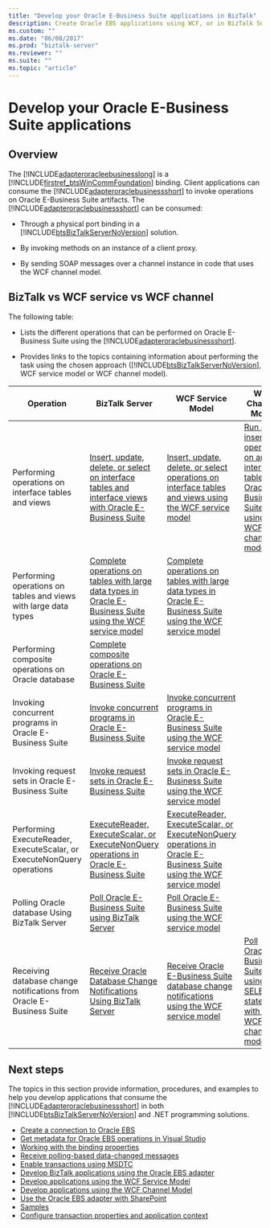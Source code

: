 ```yaml
---
title: "Develop your Oracle E-Business Suite applications in BizTalk"
description: Create Oracle EBS applications using WCF, or in BizTalk Server with the BizTalk Adapter Pack (BAP)
ms.custom: ""
ms.date: "06/08/2017"
ms.prod: "biztalk-server"
ms.reviewer: ""
ms.suite: ""
ms.topic: "article"
---
```

# Develop your Oracle E-Business Suite applications

## Overview
The [!INCLUDE[adapteroracleebusinesslong](../../includes/adapteroracleebusinesslong-md.md)] is a [!INCLUDE[firstref_btsWinCommFoundation](../../includes/firstref-btswincommfoundation-md.md)] binding. Client applications can consume the [!INCLUDE[adapteroraclebusinessshort](../../includes/adapteroraclebusinessshort-md.md)] to invoke operations on Oracle E-Business Suite artifacts. The [!INCLUDE[adapteroraclebusinessshort](../../includes/adapteroraclebusinessshort-md.md)] can be consumed:  
  
- Through a physical port binding in a [!INCLUDE[btsBizTalkServerNoVersion](../../includes/btsbiztalkservernoversion-md.md)] solution.  
  
- By invoking methods on an instance of a client proxy.  
  
- By sending SOAP messages over a channel instance in code that uses the WCF channel model.  

## BizTalk vs WCF service vs WCF channel 
  
 The following table:  
  
- Lists the different operations that can be performed on Oracle E-Business Suite using the [!INCLUDE[adapteroraclebusinessshort](../../includes/adapteroraclebusinessshort-md.md)].  
  
- Provides links to the topics containing information about performing the task using the chosen approach ([!INCLUDE[btsBizTalkServerNoVersion](../../includes/btsbiztalkservernoversion-md.md)], WCF service model or WCF channel model).  
  
|Operation|BizTalk Server|WCF Service Model|WCF Channel Model|  
|---|---|---|---|  
|Performing operations on interface tables and views | [Insert, update, delete, or select on interface tables and interface views with Oracle E-Business Suite](../../adapters-and-accelerators/adapter-oracle-ebs/insert-update-delete-or-select-on-interface-tables-and-views-with-oracle-ebs.md) |[Insert, update, delete, or select operations on interface tables and views using the WCF service model](../../adapters-and-accelerators/adapter-oracle-ebs/insert-update-delete-select-on-interface-tables-and-views-with-a-wcf-service.md)|[Run an insert operation on an interface table in Oracle E-Business Suite using the WCF channel model](../../adapters-and-accelerators/adapter-oracle-ebs/insert-on-an-interface-table-in-oracle-ebs-using-the-wcf-channel-model.md)|  
|Performing operations on tables and views with large data types | [Complete operations on tables with large data types in Oracle E-Business Suite using the WCF service model](../../adapters-and-accelerators/adapter-oracle-ebs/run-table-operations-with-large-data-types-in-oracle-ebs-using-a-wcf-service.md) |[Complete operations on tables with large data types in Oracle E-Business Suite using the WCF service model](../../adapters-and-accelerators/adapter-oracle-ebs/run-table-operations-with-large-data-types-in-oracle-ebs-using-a-wcf-service.md)||  
|Performing composite operations on Oracle database | [Complete composite operations on Oracle E-Business Suite](../../adapters-and-accelerators/adapter-oracle-ebs/complete-composite-operations-on-oracle-e-business-suite.md)|||  
|Invoking concurrent programs in Oracle E-Business Suite | [Invoke concurrent programs in Oracle E-Business Suite](../../adapters-and-accelerators/adapter-oracle-ebs/invoke-concurrent-programs-in-oracle-e-business-suite.md) | [Invoke concurrent programs in Oracle E-Business Suite using the WCF service model](../../adapters-and-accelerators/adapter-oracle-ebs/run-concurrent-programs-in-oracle-e-business-suite-using-the-wcf-service-model.md)||  
|Invoking request sets in Oracle E-Business Suite | [Invoke request sets in Oracle E-Business Suite](../../adapters-and-accelerators/adapter-oracle-ebs/invoke-request-sets-in-oracle-e-business-suite.md) | [Invoke request sets in Oracle E-Business Suite using the WCF service model](../../adapters-and-accelerators/adapter-oracle-ebs/invoke-request-sets-in-oracle-e-business-suite-using-the-wcf-service-model.md)||  
|Performing ExecuteReader, ExecuteScalar, or ExecuteNonQuery operations| [ExecuteReader, ExecuteScalar, or ExecuteNonQuery operations in Oracle E-Business Suite](../../adapters-and-accelerators/adapter-oracle-ebs/executereader-executescalar-or-executenonquery-in-oracle-e-business-suite.md) |[ExecuteReader, ExecuteScalar, or ExecuteNonQuery operations in Oracle E-Business Suite using the WCF service model](../../adapters-and-accelerators/adapter-oracle-ebs/executereader-executescalar-executenonquery-in-oracle-ebs-with-a-wcf-service.md)||  
|Polling Oracle database Using BizTalk Server|[Poll Oracle E-Business Suite using BizTalk Server](../../adapters-and-accelerators/adapter-oracle-ebs/poll-oracle-e-business-suite-using-biztalk-server.md)|[Poll Oracle E-Business Suite using the WCF service model](../../adapters-and-accelerators/adapter-oracle-ebs/poll-oracle-e-business-suite-using-the-wcf-service-model.md)||  
|Receiving database change notifications from Oracle E-Business Suite|[Receive Oracle Database Change Notifications Using BizTalk Server](../../adapters-and-accelerators/adapter-oracle-database/receive-oracle-database-change-notifications-using-biztalk-server.md)|[Receive Oracle E-Business Suite database change notifications using the WCF service model](../../adapters-and-accelerators/adapter-oracle-ebs/receive-oracle-ebs-database-change-notifications-using-the-wcf-service-model.md)|[Poll Oracle E-Business Suite using SELECT statement with the WCF channel model](../../adapters-and-accelerators/adapter-oracle-ebs/poll-oracle-e-business-suite-using-select-statement-with-the-wcf-channel-model.md)|  

## Next steps  
 The topics in this section provide information, procedures, and examples to help you develop applications that consume the [!INCLUDE[adapteroraclebusinessshort](../../includes/adapteroraclebusinessshort-md.md)] in both [!INCLUDE[btsBizTalkServerNoVersion](../../includes/btsbiztalkservernoversion-md.md)] and .NET programming solutions. 
  
-   [Create a connection to Oracle EBS](create-a-connection-to-oracle-e-business-suite.md)
-   [Get metadata for Oracle EBS operations in Visual Studio](get-metadata-for-oracle-e-business-suite-operations-in-visual-studio.md)
-   [Working with the binding properties](read-about-the-biztalk-adapter-for-oracle-e-business-suite-binding-properties.md)
-   [Receive polling-based data-changed messages](receive-polling-based-data-changed-messages-from-oracle-e-business-suite.md)
-   [Enable transactions using MSDTC](enable-ms-dtc-to-allow-transactions-for-oracle-e-business-suite-adapter.md)
-   [Develop BizTalk applications using the Oracle EBS adapter](develop-biztalk-applications-using-the-oracle-e-business-suite-adapter.md)
-   [Develop applications using the WCF Service Model](develop-oracle-e-business-suite-applications-using-the-wcf-service-model.md)
-   [Develop applications using the WCF Channel Model](develop-oracle-e-business-suite-applications-using-the-wcf-channel-model.md)
-   [Use the Oracle EBS adapter with SharePoint](use-the-oracle-e-business-suite-adapter-with-sharepoint.md)
-   [Samples](samples-for-the-oracle-ebs-adapter.md)
-   [Configure transaction properties and application context](configure-transaction-properties-and-application-context-in-oracle-ebs-adapter.md)
  

